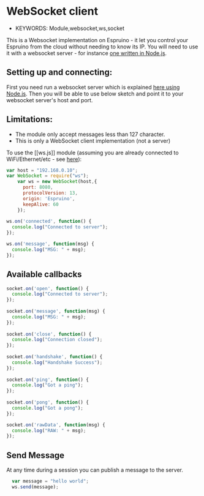 <!--- Copyright (c) 2015 Gordon Williams & Sameh Hady. See the file LICENSE for copying permission. -->
WebSocket client
=====================

* KEYWORDS: Module,websocket,ws,socket

This is a Websocket implementation on Espruino - it let you control your Espruino from the cloud without needing to know its IP. 
You will need to use it with a websocket server - for instance [one written in Node.js](https://www.npmjs.com/package/ws).

Setting up and connecting:
-----------

First you need run a websocket server which is explained [here using Node.js](https://www.npmjs.com/package/ws). Then you will be able to use below sketch and point it to your websocket server's host and port.

Limitations:
-----------

* The module only accept messages less than 127 character.
* This is only a WebSocket client implementation (not a server)


To use the [[ws.js]] module (assuming you are already connected to WiFi/Ethernet/etc - see [here](/Internet)):


```js
var host = "192.168.0.10";
var WebSocket = require("ws");
    var ws = new WebSocket(host,{
      port: 8080,
      protocolVersion: 13,
      origin: 'Espruino',
      keepAlive: 60
    });
	
ws.on('connected', function() {
  console.log("Connected to server");
});

ws.on('message', function(msg) {
  console.log("MSG: " + msg);
});
```
Available callbacks
-----------

```js
socket.on('open', function() {
  console.log("Connected to server");
});
	
socket.on('message', function(msg) {
  console.log("MSG: " + msg);
});
	
socket.on('close', function() {
  console.log("Connection closed");
});
	
socket.on('handshake', function() {
  console.log("Handshake Success");
});
	
socket.on('ping', function() {
  console.log("Got a ping");
});
	
socket.on('pong', function() {
  console.log("Got a pong");
});

socket.on('rawData', function(msg) {
  console.log("RAW: " + msg);
});
```

Send Message
-----------

At any time during a session you can publish a message to the server.
```js
  var message = "hello world";
  ws.send(message);
```

